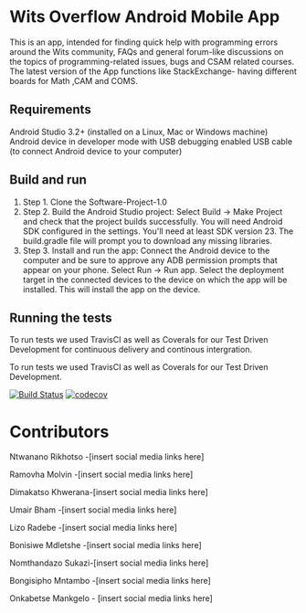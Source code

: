 # Wits Overflow Android Mobile App

This is an app, intended for finding quick help with programming errors around the Wits community,
FAQs and general forum-like discussions on the topics of programming-related issues, bugs and CSAM
related courses. The latest version of the App functions like StackExchange- having different boards
for Math ,CAM and COMS.

## Requirements

Android Studio 3.2+ (installed on a Linux, Mac or Windows machine)
Android device in developer mode with USB debugging enabled USB cable (to connect Android device to
your computer)

## Build and run

1. Step 1. Clone the Software-Project-1.0
2. Step 2. Build the Android Studio project:
   Select Build -> Make Project and check that the project builds successfully. You will need
   Android SDK configured in the settings. You'll need at least SDK version 23. The build.gradle
   file will prompt you to download any missing libraries.
3. Step 3. Install and run the app:
   Connect the Android device to the computer and be sure to approve any ADB permission prompts that
   appear on your phone. Select Run -> Run app. Select the deployment target in the connected
   devices to the device on which the app will be installed. This will install the app on the
   device.

## Running the tests
To run tests we used TravisCI as well as Coverals for our Test Driven Development for continuous delivery and continous intergration. 

To run tests we used TravisCI as well as Coverals for our Test Driven Development.

[![Build Status](https://app.travis-ci.com/Bonisiwe/wits-overflow.svg?branch=main)](https://app.travis-ci.com/Bonisiwe/wits-overflow)
[![codecov](https://codecov.io/gh/Bonisiwe/wits-overflow/branch/main/graph/badge.svg?token=Q4FIUY0ZKU)](https://codecov.io/gh/Bonisiwe/wits-overflow)
# Contributors

Ntwanano Rikhotso -[insert social media links here]

Ramovha Molvin -[insert social media links here]

Dimakatso Khwerana-[insert social media links here]

Umair Bham -[insert social media links here]

Lizo Radebe -[insert social media links here]

Bonisiwe Mdletshe -[insert social media links here]

Nomthandazo Sukazi-[insert social media links here]

Bongisipho Mntambo -[insert social media links here]

Onkabetse Mankgelo - [insert social media links here]

